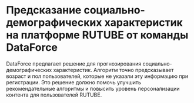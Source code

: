 # Предсказание социально-демографических характеристик на платформе RUTUBE от команды DataForce

DataForce предлагает решение для прогнозирования социально-демографических характеристик. Алгоритм точно предсказывает возраст и пол пользователей, которые не указали эту информацию при регистрации. Это решение должно помочь улучшить рекомендательные алгоритмы и повысить уровень персонализации контента для пользователей RUTUBE.

